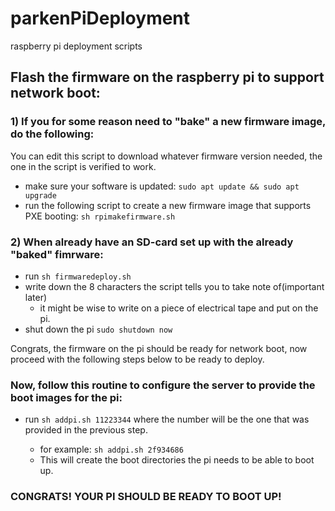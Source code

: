 # parkenPiDeployment
raspberry pi deployment scripts

## Flash the firmware on the raspberry pi to support network boot:

### 1) If you for some reason need to "bake" a new firmware image, do the following:

You can edit this script to download whatever firmware version needed, the one in the script is verified to work.

- make sure your software is updated: `sudo apt update && sudo apt upgrade`
- run the following script to create a new firmware image that supports PXE booting: `sh rpimakefirmware.sh`

### 2) When already have an SD-card set up with the already "baked" fimrware:

- run `sh firmwaredeploy.sh`
- write down the 8 characters the script tells you to take note of(important later)
  - it might be wise to write on a piece of electrical tape and put on the pi.
- shut down the pi `sudo shutdown now`

Congrats, the firmware on the pi should be ready for network boot, now proceed with the following steps below to be ready to deploy.

### Now, follow this routine to configure the server to provide the boot images for the pi:

- run `sh addpi.sh 11223344` where the number will be the one that was provided in the previous step.

  -  for example: `sh addpi.sh 2f934686`
  -  This will create the boot directories the pi needs to be able to boot up.
  
### CONGRATS! YOUR PI SHOULD BE READY TO BOOT UP!
  
  
